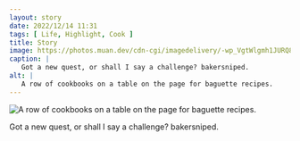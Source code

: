 ```yaml
---
layout: story
date: 2022/12/14 11:31
tags: [ Life, Highlight, Cook ]
title: Story
image: https://photos.muan.dev/cdn-cgi/imagedelivery/-wp_VgtWlgmh1JURQ8t1mg/4661b96c-d015-4092-5702-ceab64da5600/public
caption: |
   Got a new quest, or shall I say a challenge? bakersniped.
alt: |
   A row of cookbooks on a table on the page for baguette recipes.
---
```


![A row of cookbooks on a table on the page for baguette recipes.](https://photos.muan.dev/cdn-cgi/imagedelivery/-wp_VgtWlgmh1JURQ8t1mg/4661b96c-d015-4092-5702-ceab64da5600/public)

Got a new quest, or shall I say a challenge? bakersniped.
